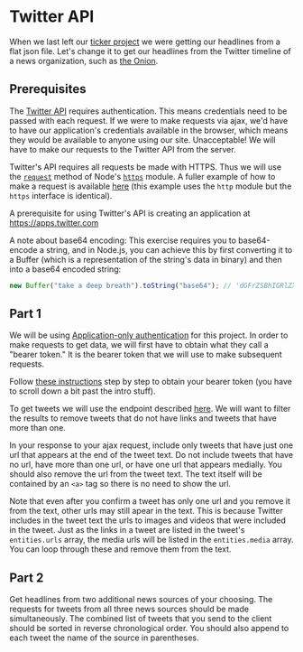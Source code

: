 # Twitter API

When we last left our <a href="wk2_dy4_ticker">ticker project</a> we were getting our headlines from a flat json file. Let's change it to get our headlines from the Twitter timeline of a news organization, such as <a href="https://twitter.com/theonion">the Onion</a>.

## Prerequisites

The <a href="https://dev.twitter.com/rest/public">Twitter API</a> requires authentication. This means credentials need to be passed with each request. If we were to make requests via ajax, we'd have to have our application's credentials available in the browser, which means they would be available to anyone using our site. Unacceptable! We will have to make our requests to the Twitter API from the server.

Twitter's API requires all requests be made with HTTPS. Thus we will use the <a href="https://nodejs.org/api/https.html#https_https_request_options_callback">`request`</a> method of Node's <a href="https://nodejs.org/api/https.html">`https`</a> module. A fuller example of how to make a request is available <a href="https://docs.nodejitsu.com/articles/HTTP/clients/how-to-create-a-HTTP-request/">here</a> (this example uses the `http` module but the `https` interface is identical).

A prerequisite for using Twitter's API is creating an application at <a href="https://apps.twitter.com">https://apps.twitter.com</a>

A note about base64 encoding: This exercise requires you to base64-encode a string, and in Node.js, you can achieve this by first converting it to a Buffer (which is a representation of the string's data in binary) and then into a base64 encoded string:

```javascript
new Buffer("take a deep breath").toString("base64"); // 'dGFrZSBhIGRlZXAgYnJlYXRo'
```

## Part 1

We will be using <a href="https://dev.twitter.com/oauth/application-only">Application-only authentication</a> for this project. In order to make requests to get data, we will first have to obtain what they call a "bearer token." It is the bearer token that we will use to make subsequent requests.

Follow <a href="https://dev.twitter.com/oauth/application-only">these instructions</a> step by step to obtain your bearer token (you have to scroll down a bit past the intro stuff).

To get tweets we will use the endpoint described <a href="https://dev.twitter.com/rest/reference/get/statuses/user_timeline">here</a>. We will want to filter the results to remove tweets that do not have links and tweets that have more than one.

In your response to your ajax request, include only tweets that have just one url that appears at the end of the tweet text. Do not include tweets that have no url, have more than one url, or have one url that appears medially. You should also remove the url from the tweet text. The text itself will be contained by an `<a>` tag so there is no need to show the url.

Note that even after you confirm a tweet has only one url and you remove it from the text, other urls may still apear in the text. This is because Twitter includes in the tweet text the urls to images and videos that were included in the tweet. Just as the links in a tweet are listed in the tweet's `entities.urls` array, the media urls will be listed in the `entities.media` array. You can loop through these and remove them from the text.

## Part 2

Get headlines from two additional news sources of your choosing. The requests for tweets from all three news sources should be made simultaneously. The combined list of tweets that you send to the client should be sorted in reverse chronological order. You should also append to each tweet the name of the source in parentheses.
